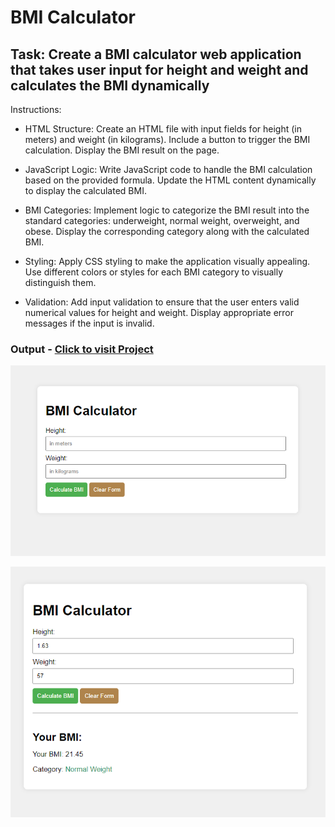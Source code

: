# BMI Calculator

## Task:  Create a BMI calculator web application that takes user input for height and weight and calculates the BMI dynamically

Instructions:
- HTML Structure:
Create an HTML file with input fields for height (in meters) and weight (in kilograms).
Include a button to trigger the BMI calculation.
Display the BMI result on the page.

- JavaScript Logic:
Write JavaScript code to handle the BMI calculation based on the provided formula.
Update the HTML content dynamically to display the calculated BMI.

- BMI Categories:
Implement logic to categorize the BMI result into the standard categories: underweight, normal weight, overweight, and obese.
Display the corresponding category along with the calculated BMI.

- Styling:
Apply CSS styling to make the application visually appealing.
Use different colors or styles for each BMI category to visually distinguish them.

- Validation:
Add input validation to ensure that the user enters valid numerical values for height and weight.
Display appropriate error messages if the input is invalid.


### Output - [Click to visit Project](https://ravi-patel57144.github.io/Cybercom-Creation-Internship-2024/Mini_Apps/BMI_Calculator)

![BMI](image.png)


![Calc](image-1.png)
